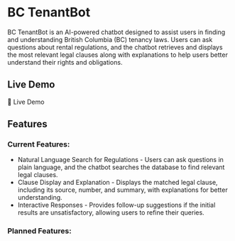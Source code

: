 # BC TenantBot

BC TenantBot is an AI-powered chatbot designed to assist users in finding and understanding British Columbia (BC) tenancy laws. Users can ask questions about rental regulations, and the chatbot retrieves and displays the most relevant legal clauses along with explanations to help users better understand their rights and obligations.

## Live Demo

🔗 Live Demo 

## Features

### Current Features:
* Natural Language Search for Regulations - Users can ask questions in plain language, and the chatbot searches the database to find relevant legal clauses.
* Clause Display and Explanation - Displays the matched legal clause, including its source, number, and summary, with explanations for better understanding.
* Interactive Responses - Provides follow-up suggestions if the initial results are unsatisfactory, allowing users to refine their queries.

### Planned Features:

